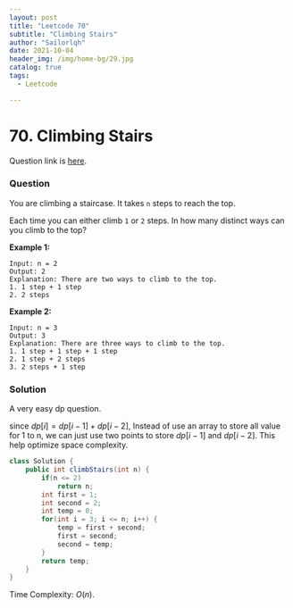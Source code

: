 ```yaml
---
layout: post
title: "Leetcode 70"
subtitle: "Climbing Stairs"
author: "Sailorlqh"
date: 2021-10-04
header_img: /img/home-bg/29.jpg
catalog: true
tags:
  - Leetcode

---
```


# 70. Climbing Stairs

Question link is [here](https://leetcode.com/problems/climbing-stairs/).

### Question

You are climbing a staircase. It takes `n` steps to reach the top.

Each time you can either climb `1` or `2` steps. In how many distinct ways can you climb to the top?

**Example 1:**

```
Input: n = 2
Output: 2
Explanation: There are two ways to climb to the top.
1. 1 step + 1 step
2. 2 steps
```

**Example 2:**

```
Input: n = 3
Output: 3
Explanation: There are three ways to climb to the top.
1. 1 step + 1 step + 1 step
2. 1 step + 2 steps
3. 2 steps + 1 step
```

### Solution

A very easy dp question.

since $dp[i] = dp[i-1] + dp[i-2]$, Instead of use an array to store all value for 1 to n, we can just use two points to store $dp[i-1]$ and $dp[i-2]$. This help optimize space complexity.

```java
class Solution {
    public int climbStairs(int n) {
        if(n <= 2)
            return n;
        int first = 1;
        int second = 2;
        int temp = 0;
        for(int i = 3; i <= n; i++) {
            temp = first + second;
            first = second;
            second = temp;
        }
        return temp;
    }
}
```

Time Complexity: $O(n)$.

